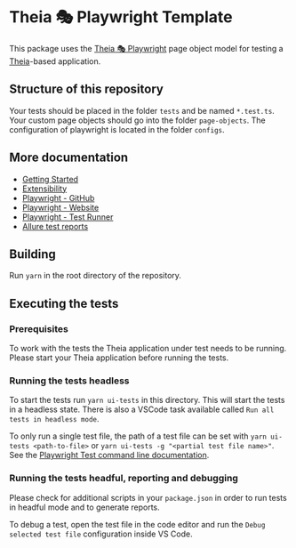 # Theia 🎭 Playwright Template

This package uses the [Theia 🎭 Playwright](https://github.com/eclipse-theia/theia/tree/master/examples/playwright) page object model for testing a [Theia](https://github.com/eclipse-theia/theia)-based application.

## Structure of this repository

Your tests should be placed in the folder `tests` and be named `*.test.ts`.
Your custom page objects should go into the folder `page-objects`.
The configuration of playwright is located in the folder `configs`.

## More documentation

- [Getting Started](https://github.com/eclipse-theia/theia/tree/master/examples/playwright/docs/GETTING_STARTED.md)
- [Extensibility](https://github.com/eclipse-theia/theia/tree/master/examples/playwright/docs/EXTENSIBILITY.md)
- [Playwright - GitHub](https://github.com/microsoft/playwright)
- [Playwright - Website](https://playwright.dev)
- [Playwright - Test Runner](https://playwright.dev/docs/intro)
- [Allure test reports](https://github.com/allure-framework/allure2)

## Building

Run `yarn` in the root directory of the repository.

## Executing the tests

### Prerequisites

To work with the tests the Theia application under test needs to be running.
Please start your Theia application before running the tests.

### Running the tests headless

To start the tests run `yarn ui-tests` in this directory. This will start the tests in a headless state. There is also a VSCode task available called
`Run all tests in headless mode`.

To only run a single test file, the path of a test file can be set with `yarn ui-tests <path-to-file>` or `yarn ui-tests -g "<partial test file name>"`.
See the [Playwright Test command line documentation](https://playwright.dev/docs/intro#command-line).

### Running the tests headful, reporting and debugging

Please check for additional scripts in your `package.json` in order to run tests in headful mode and to generate reports.

To debug a test, open the test file in the code editor and run the `Debug selected test file` configuration inside VS Code.

